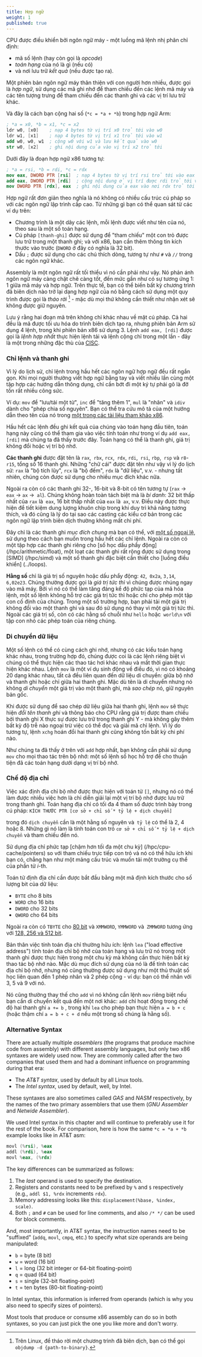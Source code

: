 ```yaml
---
title: Hợp ngữ
weight: 1
published: true
---
```


CPU được điều khiển bởi ngôn ngữ máy - một luồng mã lệnh nhị phân chỉ định:
- mã số lệnh (hay còn gọi là *opcode*)
- *toán hạng* của nó là gì (nếu có)
- và nơi lưu trữ *kết quả* (nếu được tạo ra).


Một phiên bản ngôn ngữ máy thân thiện với con người hơn nhiều, được gọi là *hợp ngữ*, sử dụng các mã ghi nhớ để tham chiếu đến các lệnh mã máy và các tên tượng trưng để tham chiếu đến các thanh ghi và các vị trí lưu trữ khác.

Và đây là cách bạn cộng hai số (`*c = *a + *b`) trong hợp ngữ Arm:
```nasm
; *a = x0, *b = x1, *c = x2
ldr w0, [x0]    ; nạp 4 bytes từ vị trí x0 trỏ tới vào w0
ldr w1, [x1]    ; nạp 4 bytes từ vị trí x1 trỏ tới vào w1
add w0, w0, w1  ; cộng w0 với w1 và lưu kết quả vào w0
str w0, [x2]    ; ghi nội dung của vào vị trí x2 trỏ tới
```

Dưới đây là đoạn hợp ngữ x86 tương tự:
```nasm
; *a = rsi, *b = rdi, *c = rdx 
mov eax, DWORD PTR [rsi]  ; nạp 4 bytes từ vị trí rsi trỏ tới vào eax
add eax, DWORD PTR [rdi]  ; cộng nội dung ở vị trí được rdi trỏ tới vào eax
mov DWORD PTR [rdx], eax  ; ghi nội dung của eax vào nơi rdx trỏ tới
```

Hợp ngữ rất đơn giản theo nghĩa là nó không có nhiều cấu trúc cú pháp so với các ngôn ngữ lập trình cấp cao. Từ những gì bạn có thể quan sát từ các ví dụ trên:

- Chương trình là một dãy các lệnh, mỗi lệnh được viết như tên của nó, theo sau là một số toán hạng.
- Cú pháp `[thanh-ghi]` được sử dụng để "tham chiếu" một con trỏ được lưu trữ trong một thanh ghi; và với x86, bạn cần thêm thông tin kích thước vào trước (`DWORD` ở đây có nghĩa là 32 bit).
- Dấu `;` được sử dụng cho các chú thích dòng, tương tự như `#` và `//` trong các ngôn ngữ khác.

Assembly là một ngôn ngữ rất tối thiểu vì nó cần phải như vậy. Nó phản ánh ngôn ngữ máy càng chặt chẽ càng tốt, đến mức gần như có sự tương ứng 1: 1 giữa mã máy và hợp ngữ. Trên thực tế, bạn có thể biến bất kỳ chương trình đã biên dịch nào trở lại dạng hợp ngữ của nó bằng cách sử dụng một quy trình được gọi là *tháo rời* [^disassembly] - mặc dù mọi thứ không cần thiết như nhận xét sẽ không được giữ nguyên.

[^disassembly]: Trên Linux, để tháo rời một chương trình đã biên dịch, bạn có thể gọi `objdump -d {path-to-binary}`.

Lưu ý rằng hai đoạn mã trên không chỉ khác nhau về mặt cú pháp. Cả hai đều là mã được tối ưu hóa do trình biên dịch tạo ra, nhưng phiên bản Arm sử dụng 4 lệnh, trong khi phiên bản x86 sử dụng 3. Lệnh `add eax, [rdi]` được gọi là *lệnh hợp nhất* thực hiện lệnh tải và lệnh cộng chỉ trong một lần - đây là một trong những đặc thù của [CISC](../isa#risc-vs-cisc).

### Chỉ lệnh và thanh ghi

Vì lý do lịch sử, chỉ lệnh trong hầu hết các ngôn ngữ hợp ngữ đều rất ngắn gọn. Khi mọi người thường viết hợp ngữ bằng tay và viết nhiều lần cùng một tập hợp các hướng dẫn thông dụng, chỉ cần bớt đi  một ký tự phải gõ là đỡ tốn rất nhiều công sức.

Ví dụ: `mov` để "lưu/tải một từ", `inc` để "tăng thêm 1", `mul` là "nhân" và `idiv` dành cho "phép chia số nguyên". Bạn có thể tra cứu mô tả của một hướng dẫn theo tên của nó trong [một trong các tài liệu tham khảo x86](https://www.felixcloutier.com/x86/).

Hầu hết các lệnh đều ghi kết quả của chúng vào toán hạng đầu tiên, toán hạng này cũng có thể tham gia vào việc tính toán như trong ví dụ `add eax, [rdi]` mà chúng ta đã thấy trước đây. Toán hạng có thể là thanh ghi, giá trị không đổi hoặc vị trí bộ nhớ.

**Các thanh ghi** được đặt tên là `rax`,` rbx`, `rcx`,` rdx`, `rdi`,` rsi`, `rbp`,` rsp` và `r8`-`r15`, tổng số 16 thanh ghi. Những "chữ cái" được đặt tên như vậy vì lý do lịch sử: `rax` là "bộ tích lũy", `rcx` là "bộ đếm", `rdx` là "dữ liệu", v.v. - nhưng tất nhiên, chúng còn được sử dụng cho nhiều mục đích khác nữa.

Ngoài ra còn có các thanh ghi 32-, 16-bit và 8-bit có tên tương tự (`rax` →` eax` → `ax` →` al`). Chúng không hoàn toàn tách biệt mà là *bí danh*: 32 bit thấp nhất của `rax` là` eax`, 16 bit thấp nhất của `eax` là` ax`, v.v. Điều này được thực hiện để tiết kiệm dung lượng khuôn chip trong khi duy trì khả năng tương thích, và đó cũng là lý do tại sao các casting các kiểu cơ bản trong các ngôn ngữ lập trình biên dịch thường không mất chi phí.

Đây chỉ là các thanh ghi *mục đích chung* mà bạn có thể, với [một số ngoại lệ](../functions), sử dụng theo cách bạn muốn trong hầu hết các chỉ lệnh. Ngoài ra còn có một tập hợp các thanh ghi riêng cho [số học dấu phẩy động] (/hpc/arithmetic/float), một loạt các thanh ghi rất rộng được sử dụng trong [SIMD] (/hpc/simd) và một số thanh ghi đặc biệt cần thiết cho [luồng điều khiển] (../loops).

**Hằng số** chỉ là giá trị số nguyên hoặc dấu phẩy động: `42`,` 0x2a`, `3,14`,` 6,02e23`. Chúng thường được gọi là *giá trị tức thì* vì chúng được nhúng ngay vào mã máy. Bởi vì nó có thể làm tăng đáng kể độ phức tạp của mã hóa lệnh, một số lệnh không hỗ trợ các giá trị tức thì hoặc chỉ cho phép một tập con cố định của chúng. Trong một số trường hợp, bạn phải tải một giá trị không đổi vào một thanh ghi và sau đó sử dụng nó thay vì một giá trị tức thì. Ngoài các giá trị số, còn có các hằng số chuỗi như `hello` hoặc` world\n` với tập con nhỏ các phép toán của riêng chúng.

### Di chuyển dữ liệu

Một số lệnh có thể có cùng cách ghi nhớ, nhưng có các kiểu toán hạng khác nhau, trong trường hợp đó, chúng được coi là các lệnh riêng biệt vì chúng có thể thực hiện các thao tác hơi khác nhau và mất thời gian thực hiện khác nhau. Lệnh `mov` là một ví dụ sinh động về điều đó, vì nó có khoảng 20 dạng khác nhau, tất cả đều liên quan đến dữ liệu di chuyển: giữa bộ nhớ và thanh ghi hoặc chỉ giữa hai thanh ghi. Mặc dù tên là di chuyển nhưng nó không *di chuyển* một giá trị vào một thanh ghi, mà *sao chép* nó, giữ nguyên bản gốc.

Khi được sử dụng để sao chép dữ liệu giữa hai thanh ghi, lệnh `mov` sẽ thực hiện *đổi tên thanh ghi*  và thông báo cho CPU rằng giá trị được tham chiếu bởi thanh ghi X thực sự được lưu trữ trong thanh ghi Y - mà không gây thêm bất kỳ độ trễ nào ngoại trừ việc có thể đọc và giải mã chỉ lệnh. Vì lý do tương tự, lệnh `xchg` hoán đổi hai thanh ghi cũng không tốn bất kỳ chi phí nào.

Như chúng ta đã thấy ở trên với `add` hợp nhất, bạn không cần phải sử dụng `mov` cho mọi thao tác trên bộ nhớ: một số lệnh số học hỗ trợ để cho thuận tiện đã  các toán hạng dưới dạng vị trí bộ nhớ.

### Chế độ địa chỉ

Việc xác định địa chỉ bộ nhớ được thực hiện với toán tử `[]`, nhưng nó có thể làm được nhiều việc hơn là chỉ diễn giải lại một  vị trí bộ nhớ được lưu trữ trong thanh ghi. Toán hạng địa chỉ có tối đa 4 tham số được trình bày trong cú pháp:
``
KÍCH THƯỚC PTR [cơ sở + chỉ số * tỷ lệ + dịch chuyển]
``

trong đó `dịch chuyển` cần là một hằng số nguyên và` tỷ lệ` có thể là 2, 4 hoặc 8. Những gì nó làm là tính toán con trỏ `cơ sở + chỉ số * tỷ lệ + dịch chuyển` và tham chiếu đến nó.

<!-- You can use them in any order: the assembler will figure it out. -->

Sử dụng địa chỉ phức tạp [chậm hơn tối đa một chu kỳ] (/hpc/cpu-cache/pointers) so với tham chiếu trực tiếp con trỏ và nó có thể hữu ích khi bạn có, chẳng hạn như một mảng cấu trúc và muốn tải một trường cụ thể của phần tử $i$-th.

Toán tử định địa chỉ cần được bắt đầu bằng một mã định kích thước cho số lượng bit của dữ liệu:

- `BYTE` cho 8 bits
- `WORD` cho 16 bits
- `DWORD` cho 32 bits
- `QWORD` cho 64 bits

Ngoài ra còn có `TBYTE` cho [80 bit](/hpc/arithmetic/float) và `XMMWORD`, `YMMWORD` và` ZMMWORD` tương ứng với [128, 256 và 512 bit](/hpc/simd).

Bản thân việc tính toán địa chỉ thường hữu ích: lệnh `lea` ("load effective address") tính toán địa chỉ bộ nhớ của toán hạng và lưu trữ nó trong một thanh ghi được thực hiện trong một chu kỳ mà không cần thực hiện bất kỳ thao tác bộ nhớ nào. Mặc dù mục đích sử dụng của nó là để tính toán các địa chỉ bộ nhớ, nhưng nó cũng thường được sử dụng như một thủ thuật số học liên quan đến 1 phép nhân và 2 phép cộng - ví dụ: bạn có thể nhân với 3, 5 và 9 với nó.

Nó cũng thường thay thế cho `add` vì nó không cần lệnh `mov` riêng biệt nếu bạn cần di chuyển kết quả đến một nơi khác: `add` chỉ hoạt động trong chế độ hai thanh ghi `a += b` , trong khi `lea` cho phép bạn thực hiện `a = b + c` (hoặc thậm chí `a = b + c + d` nếu một trong số chúng là hằng số).

### Alternative Syntax

There are actually multiple *assemblers* (the programs that produce machine code from assembly) with different assembly languages, but only two x86 syntaxes are widely used now. They are commonly called after the two companies that used them and had a dominant influence on programming during that era:

- The *AT&T syntax*, used by default by all Linux tools.
- The *Intel syntax*, used by default, well, by Intel.

These syntaxes are also sometimes called *GAS* and *NASM* respectively, by the names of the two primary assemblers that use them (*GNU Assembler* and *Netwide Assembler*).

We used Intel syntax in this chapter and will continue to preferably use it for the rest of the book. For comparison, here is how the same `*c = *a + *b` example looks like in AT&T asm:

```asm
movl (%rsi), %eax
addl (%rdi), %eax
movl %eax, (%rdx)
```

The key differences can be summarized as follows:

1. The *last* operand is used to specify the destination.
2. Registers and constants need to be prefixed by `%` and `$` respectively (e.g., `addl $1, %rdx` increments `rdx`).
3. Memory addressing looks like this: `displacement(%base, %index, scale)`.
4. Both `;` and `#` can be used for line comments, and also `/* */` can be used for block comments.

And, most importantly, in AT&T syntax, the instruction names need to be "suffixed" (`addq`, `movl`, `cmpq`, etc.) to specify what size operands are being manipulated:

- `b` = byte (8 bit)
- `w` = word (16 bit)
- `l` = long (32 bit integer or 64-bit floating-point)
- `q` = quad (64 bit)
- `s` = single (32-bit floating-point)
- `t` = ten bytes (80-bit floating-point)

In Intel syntax, this information is inferred from operands (which is why you also need to specify sizes of pointers).

Most tools that produce or consume x86 assembly can do so in both syntaxes, so you can just pick the one you like more and don't worry.
